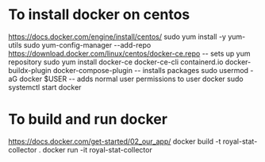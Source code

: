 # To install docker on centos
https://docs.docker.com/engine/install/centos/
sudo yum install -y yum-utils
sudo yum-config-manager --add-repo https://download.docker.com/linux/centos/docker-ce.repo -- sets up yum repository
sudo yum install docker-ce docker-ce-cli containerd.io docker-buildx-plugin docker-compose-plugin -- installs packages
sudo usermod -aG docker $USER -- adds normal user permissions to user docker
sudo systemctl start docker

# To build and run docker
https://docs.docker.com/get-started/02_our_app/
docker build -t royal-stat-collector .
docker run -it royal-stat-collector
